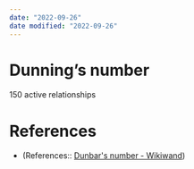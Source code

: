 ```yaml
---
date: "2022-09-26"
date modified: "2022-09-26"
---
```


# Dunning’s number
150 active relationships

# References
- (References:: [Dunbar's number - Wikiwand](https://www.wikiwand.com/en/Dunbar%27s_number))